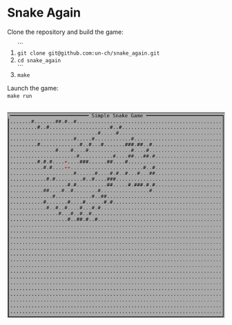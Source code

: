 # Snake Again
Clone the repository and build the game:<br>
<ol>
```
<li><code>git clone git@github.com:un-ch/snake_again.git</code></li>
<li><code>cd snake_again</code></li>
```
<li><code>make</code></li>
</ol>
Launch the game:<br>
<code>make run</code></li><br>
<br/>

![example](https://github.com/un-ch/another_snake_game/blob/main_loop_refactoring/screenshot.png)

